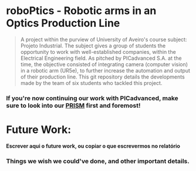 # roboPtics - Robotic arms in an Optics Production Line

> A project within the purview of University of Aveiro's course subject: Projeto Industrial.  The subject gives a group of students the opportunity to work with well-established companies, within the Electrical Engineering field. As pitched by PICadvanced S.A. at the time, the objective consisted of integrating camera (computer vision) in a robotic arm (UR5e), to further increase the automation and output of their production line.
This git repository details the developments made by the team of six students who tackled this project.

### If you're now continuing our work with PICadvanced, make sure to look into our [PRISM](https://github.com/leonardo-ra/PI/tree/main/Setup) first and foremost!

# Future Work:
**Escrever aqui o future work, ou copiar o que escrevermos no relatório**
### Things we wish we could've done, and other important details.
